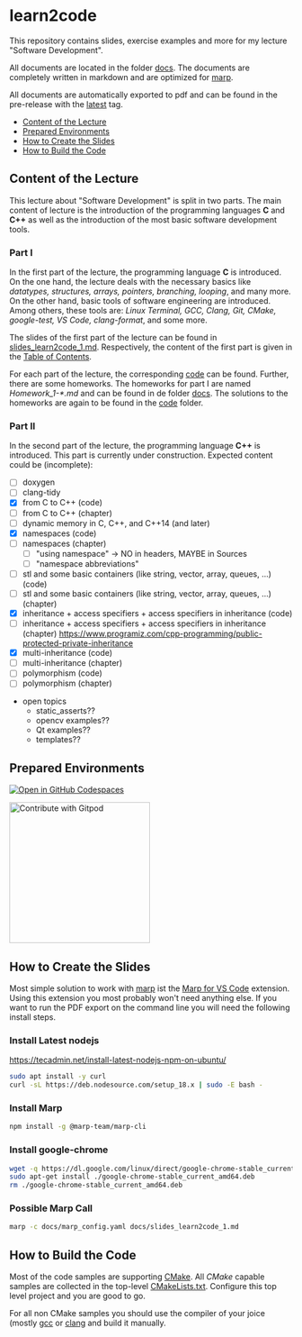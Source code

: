 # learn2code

This repository contains slides, exercise examples and more for my lecture "Software Development".

All documents are located in the folder [docs](docs). The documents are completely written in markdown and are optimized for [marp](https://marp.app/).

All documents are automatically exported to pdf and can be found in the pre-release with the [latest](https://github.com/BenniWi/learn2code/releases/tag/latest) tag.

- [Content of the Lecture](#content-of-the-lecture)
- [Prepared Environments](#prepared-environments)
- [How to Create the Slides](#how-to-create-the-slides)
- [How to Build the Code](#how-to-build-the-code)

## Content of the Lecture

This lecture about "Software Development" is split in two parts. The main content of lecture is the introduction of the programming languages **C** and **C++** as well as the introduction of the most basic software development tools.

### Part I
In the first part of the lecture, the programming language **C** is introduced.
On the one hand, the lecture deals with the necessary basics like *datatypes, structures, arrays, pointers, branching, looping*, and many more. On the other hand, basic tools of software engineering are introduced. Among others, these tools are: *Linux Terminal, GCC, Clang, Git, CMake, google-test, VS Code, clang-format*, and some more. 

The slides of the first part of the lecture can be found in [slides_learn2code_1.md](docs/slides_learn2code_1.md). Respectively, the content of the first part is given in the [Table of Contents](docs/slides_learn2code_1.md#table-of-contents).

For each part of the lecture, the corresponding [code](code) can be found.
Further, there are some homeworks. The homeworks for part I are named *Homework_1-\*.md* and can be found in de folder [docs](docs). The solutions to the homeworks are again to be found in the [code](code) folder.

### Part II
In the second part of the lecture, the programming language **C++** is introduced.
This part is currently under construction. Expected content could be (incomplete):
- [ ] doxygen
- [ ] clang-tidy
- [x] from C to C++ (code)
- [ ] from C to C++ (chapter)
- [ ] dynamic memory in C, C++, and C++14 (and later)
- [x] namespaces (code)
- [ ] namespaces (chapter)
  - [ ] "using namespace" -> NO in headers, MAYBE in Sources
  - [ ] "namespace abbreviations"
- [ ] stl and some basic containers (like string, vector, array, queues, ...) (code)
- [ ] stl and some basic containers (like string, vector, array, queues, ...) (chapter)
- [x] inheritance + access specifiers + access specifiers in inheritance (code)
- [ ] inheritance + access specifiers + access specifiers in inheritance (chapter) https://www.programiz.com/cpp-programming/public-protected-private-inheritance
- [x] multi-inheritance (code)
- [ ] multi-inheritance (chapter)
- [ ] polymorphism (code)
- [ ] polymorphism (chapter)
- open topics
  - static_asserts??
  - opencv examples??
  - Qt examples??
  - templates??

## Prepared Environments 

[![Open in GitHub Codespaces](https://github.com/codespaces/badge.svg)](https://github.com/codespaces/new?hide_repo_select=true&ref=main&repo=545666306&machine=basicLinux32gb&location=WestEurope)

<a href="https://gitpod.io/#git@github.com:BenniWi/learn2code.git">
  <img
    src="https://img.shields.io/badge/Contribute%20with-Gitpod-908a85?logo=gitpod"
    alt="Contribute with Gitpod"
    width="250"
  />
</a>

## How to Create the Slides

Most simple solution to work with [marp](https://marp.app/) ist the [Marp for VS Code](https://marketplace.visualstudio.com/items?itemName=marp-team.marp-vscode) extension. Using this extension you most probably won't need anything else.
If you want to run the PDF export on the command line you will need the following install steps.

### Install Latest nodejs
https://tecadmin.net/install-latest-nodejs-npm-on-ubuntu/
```sh
sudo apt install -y curl 
curl -sL https://deb.nodesource.com/setup_18.x | sudo -E bash - 
```

### Install Marp
```sh
npm install -g @marp-team/marp-cli
```

### Install google-chrome
```sh
wget -q https://dl.google.com/linux/direct/google-chrome-stable_current_amd64.deb
sudo apt-get install ./google-chrome-stable_current_amd64.deb
rm ./google-chrome-stable_current_amd64.deb
```

### Possible Marp Call
```sh
marp -c docs/marp_config.yaml docs/slides_learn2code_1.md
```

## How to Build the Code
Most of the code samples are supporting [CMake](https://cmake.org/).
All *CMake* capable samples are collected in the top-level [CMakeLists.txt](CMakeLists.txt).
Configure this top level project and you are good to go.

For all non CMake samples you should use the compiler of your joice (mostly [gcc](https://gcc.gnu.org/) or [clang](https://clang.llvm.org/) and build it manually.
